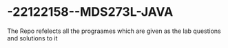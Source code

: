# -22122158--MDS273L-JAVA
The Repo refelects all the prograames which are given as the lab questions and solutions to it 
